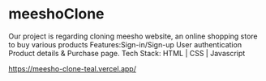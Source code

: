 # meeshoClone
Our project is regarding cloning meesho website, an online shopping store to buy various products Features:Sign-in/Sign-up User authentication Product details &amp; Purchase page.  Tech Stack: HTML | CSS | Javascript

https://meesho-clone-teal.vercel.app/
